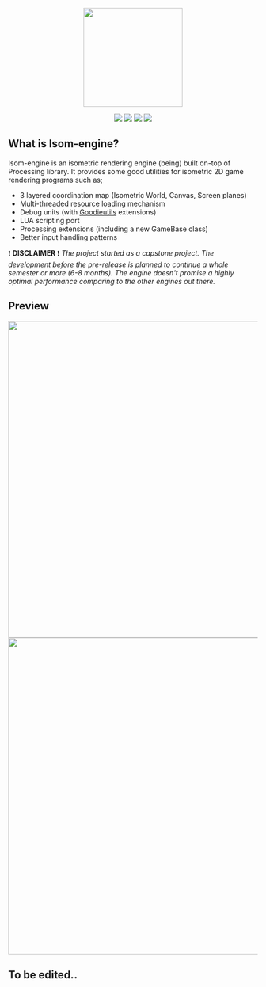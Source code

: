 <p align="center"><img height="200px" src="https://cdn.discordapp.com/attachments/414163950855389186/414427038796218370/mdpanel.png"></p>

<!-- Badges -->
<p align="center">
  <a><img src="https://img.shields.io/badge/status-in--dev-29ab87.svg"></a>
  <a href="https://discordapp.com/invite/v4JHQeT"><img src="https://img.shields.io/discord/414039152045064192.svg?colorB=7289da&label=discord"></a>
  <a href="https://github.com/iGoodie/Isom-engine/releases"><img src="https://img.shields.io/github/downloads/iGoodie/Isom-engine/total.svg"></a>
  <a href="https://github.com/iGoodie/Isom-engine/blob/master/LICENSE"><img src="https://img.shields.io/github/license/iGoodie/Isom-engine.svg"></a>
</p>

## What is Isom-engine?

Isom-engine is an isometric rendering engine (being) built on-top of Processing library. It provides some good utilities for isometric 2D game rendering programs such as;
* 3 layered coordination map (Isometric World, Canvas, Screen planes)
* Multi-threaded resource loading mechanism
* Debug units (with [Goodieutils](https://github.com/iGoodie/Goodieutils) extensions)
* LUA scripting port
* Processing extensions (including a new GameBase class)
* Better input handling patterns

:exclamation: **DISCLAIMER** :exclamation: *The project started as a capstone project. The development before the pre-release is planned to continue a whole semester or more (6-8 months). The engine doesn't promise a highly optimal performance comparing to the other engines out there.*

<!--p><img height="60px" src="https://cdn.discordapp.com/attachments/414163950855389186/414426001146118165/preview.png"></p-->
## Preview

<img width="640" src="https://cdn.discordapp.com/attachments/414215799851712512/414215960140972033/unknown.png">
<img width="640" src="https://cdn.discordapp.com/attachments/414215799851712512/414217354415702017/unknown.png">

## To be edited..